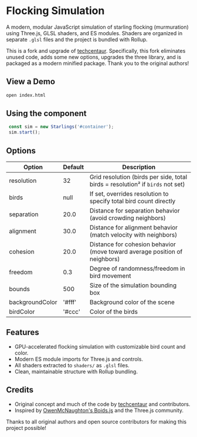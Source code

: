# Flocking Simulation

A modern, modular JavaScript simulation of starling flocking (murmuration) using Three.js, GLSL shaders, and ES modules. Shaders are organized in separate `.glsl` files and the project is bundled with Rollup.

This is a fork and upgrade of [techcentaur](https://github.com/techcentaur/Flocking-Simulation). Specifically, this fork eliminates unused code, adds some new options, upgrades the three library, and is packaged as a modern minified package. Thank you to the original authors!

## View a Demo
   ```sh
   open index.html
   ```

## Using the component

   ```js
	const sim = new Starlings('#container');
	sim.start();
   ```

## Options

| Option           | Default     | Description                                                        |
|------------------|-------------|--------------------------------------------------------------------|
| resolution       | 32          | Grid resolution (birds per side, total birds = resolution² if `birds` not set) |
| birds            | null        | If set, overrides resolution to specify total bird count directly   |
| separation       | 20.0        | Distance for separation behavior (avoid crowding neighbors)         |
| alignment        | 30.0        | Distance for alignment behavior (match velocity with neighbors)     |
| cohesion         | 20.0        | Distance for cohesion behavior (move toward average position of neighbors) |
| freedom          | 0.3         | Degree of randomness/freedom in bird movement                      |
| bounds           | 500         | Size of the simulation bounding box                                |
| backgroundColor  | '#fff'      | Background color of the scene                                      |
| birdColor        | '#ccc'      | Color of the birds                                                 |

## Features
- GPU-accelerated flocking simulation with customizable bird count and color.
- Modern ES module imports for Three.js and controls.
- All shaders extracted to `shaders/` as `.glsl` files.
- Clean, maintainable structure with Rollup bundling.

## Credits
- Original concept and much of the code by [techcentaur](https://github.com/techcentaur/Flocking-Simulation) and contributors.
- Inspired by [OwenMcNaughton's Boids.js](https://github.com/OwenMcNaughton/Boids.js) and the Three.js community.

Thanks to all original authors and open source contributors for making this project possible!
